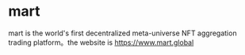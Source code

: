 # mart
mart is the world's first decentralized meta-universe NFT aggregation trading platform。the website is https://www.mart.global
